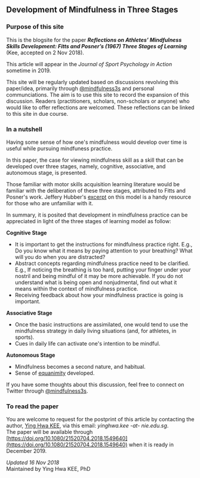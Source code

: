 ## Development of Mindfulness in Three Stages 

### Purpose of this site
This is the blogsite for the paper **_Reflections on Athletes’ Mindfulness Skills Development: Fitts and Posner’s (1967) Three Stages of Learning_** (Kee, accepted on 2 Nov 2018).

This article will appear in the *Journal of Sport Psychology in Action* sometime in 2019. 

This site will be regularly updated based on discussions revolving this paper/idea, primarily through [@mindfulness3s](https://twitter.com/@mindfulness3s/) and personal communciations. The aim is to use this site to record the expansion of this discussion. Readers (practitioners, scholars, non-scholars or anyone) who would like to offer reflections are welcomed. These reflections can be linked to this site in due course.   

### In a nutshell
Having some sense of how one's mindfulness would develop over time is useful while pursuing mindfuness practice.  

In this paper, the case for viewing mindfulness skill as a skill that can be developed over three stages, namely, cognitive, associative, and autonomous stage, is presented. 

Those familiar with motor skills acquisition learning literature would be familiar with the deliberation of these three stages, attributed to Fitts and Posner's work. Jeffery Hubber's [excerpt](https://us.humankinetics.com/blogs/excerpt/understanding-motor-learning-stages-improves-skill-instruction) on this model is a handy resource for those who are unfamiliar with it.   

In summary, it is posited that development in mindfulness practice can be appreciated in light of the three stages of learning model as follow: 

  __Cognitive Stage__
   * It is important to get the instructions for mindfulness practice right. E.g., Do you know what it means by paying attention to your breathing? What will you do when you are distracted?
   * Abstract concepts regarding mindfulness practice need to be clarified. E.g., If noticing the breathing is too hard, putting your finger under your nostril and being mindful of it may be more achievable. If you do not understand what is being open and nonjudmental, find out what it means within the context of mindfulness practice.  
   * Receiving feedback about how your mindfulness practice is going is important.  

 __Associative Stage__
   * Once the basic instructions are assimilated, one would tend to use the mindfulness strategy in daily living situations (and, for athletes, in sports).
   * Cues in daily life can activate one's intention to be mindful.   

 __Autonomous Stage__
   * Mindfulness becomes a second nature, and habitual.
   * Sense of [equanimity](https://dx.doi.org/10.1007%2Fs12671-013-0269-8) developed.  

If you have some thoughts about this discussion, feel free to connect on Twitter through [@mindfulness3s](https://twitter.com/@mindfulness3s/).

### To read the paper
You are welcome to request for the postprint of this article by contacting the author, [Ying Hwa KEE](https://scholar.google.com.sg/citations?user=_4flSMUAAAAJ&hl=en), via this email: *yinghwa.kee -at- nie.edu.sg*. 
<br>
The paper will be available through [https://doi.org/10.1080/21520704.2018.1549640](https://doi.org/10.1080/21520704.2018.1549640) when it is ready in December 2019.

*Updated 16 Nov 2018* 
<br>
Maintained by Ying Hwa KEE, PhD 
